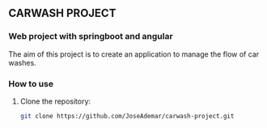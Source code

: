 ## CARWASH PROJECT
### Web project with springboot and angular

The aim of this project is to create an application to manage the flow of car washes.

### How to use

1. Clone the repository:

   ```bash
   git clone https://github.com/JoseAdemar/carwash-project.git
